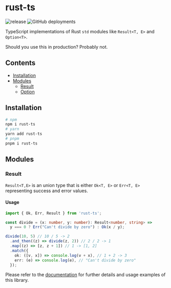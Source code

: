 # rust-ts

![release](https://github.com/drewxs/rust-ts/actions/workflows/release.yml/badge.svg)
![GitHub deployments](https://img.shields.io/github/deployments/drewxs/rust-ts/production?label=docs&logo=vercel&logoColor=white)

TypeScript implementations of Rust `std` modules like `Result<T, E>` and `Option<T>`.

Should you use this in production? Probably not.

## Contents

- [Installation](#Installation)
- [Modules](#Modules)
  - [Result](#Result)
  - [Option](#Option)

## Installation

```bash
# npm
npm i rust-ts
# yarn
yarn add rust-ts
# pnpm
pnpm i rust-ts
```

## Modules

### Result

`Result<T,E>` is an union type that is either `Ok<T, E>` or `Err<T, E>` representing success and error values.

#### Usage

```ts
import { Ok, Err, Result } from 'rust-ts';

const divide = (x: number, y: number): Result<number, string> =>
  y === 0 ? Err("Can't divide by zero") : Ok(x / y);

divide(10, 5) // 10 / 5 -> 2
  .and_then((z) => divide(z, 2)) // 2 / 2 -> 1
  .map((z) => [z, z + 1]) // 1 -> [1, 2]
  .match({
    ok: ([v, x]) => console.log(v + x), // 1 + 2 -> 3
    err: (e) => console.log(e), // "Can't divide by zero"
  });
```

Please refer to the [documentation](https://rust-ts.vercel.app/) for further details and usage examples of this library.
